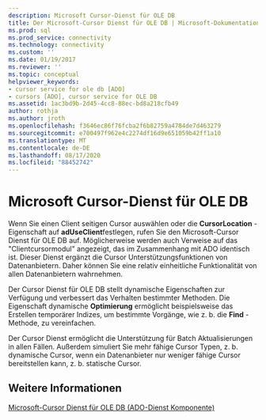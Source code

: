 ```yaml
---
description: Microsoft Cursor-Dienst für OLE DB
title: Der Microsoft-Cursor Dienst für OLE DB | Microsoft-Dokumentation
ms.prod: sql
ms.prod_service: connectivity
ms.technology: connectivity
ms.custom: ''
ms.date: 01/19/2017
ms.reviewer: ''
ms.topic: conceptual
helpviewer_keywords:
- cursor service for ole db [ADO]
- cursors [ADO], cursor service for OLE DB
ms.assetid: 1ac3bd9b-2d45-4cc8-88ec-bd8a218cfb49
author: rothja
ms.author: jroth
ms.openlocfilehash: f3646ec86f76fcba2f6b82759a4784de7d463279
ms.sourcegitcommit: e700497f962e4c2274df16d9e651059b42ff1a10
ms.translationtype: MT
ms.contentlocale: de-DE
ms.lasthandoff: 08/17/2020
ms.locfileid: "88452742"
---
```

# <a name="the-microsoft-cursor-service-for-ole-db"></a>Microsoft Cursor-Dienst für OLE DB
Wenn Sie einen Client seitigen Cursor auswählen oder die **CursorLocation** -Eigenschaft auf **adUseClient**festlegen, rufen Sie den Microsoft-Cursor Dienst für OLE DB auf. Möglicherweise werden auch Verweise auf das "Clientcursormodul" angezeigt, das im Zusammenhang mit ADO identisch ist. Dieser Dienst ergänzt die Cursor Unterstützungsfunktionen von Datenanbietern. Daher können Sie eine relativ einheitliche Funktionalität von allen Datenanbietern wahrnehmen.  
  
 Der Cursor Dienst für OLE DB stellt dynamische Eigenschaften zur Verfügung und verbessert das Verhalten bestimmter Methoden. Die Eigenschaft dynamische **Optimierung** ermöglicht beispielsweise das Erstellen temporärer Indizes, um bestimmte Vorgänge, wie z. b. die **Find** -Methode, zu vereinfachen.  
  
 Der Cursor Dienst ermöglicht die Unterstützung für Batch Aktualisierungen in allen Fällen. Außerdem simuliert Sie mehr fähige Cursor Typen, z. b. dynamische Cursor, wenn ein Datenanbieter nur weniger fähige Cursor bereitstellen kann, z. b. statische Cursor.  
  
## <a name="see-also"></a>Weitere Informationen  
 [Microsoft-Cursor Dienst für OLE DB (ADO-Dienst Komponente)](../../../ado/guide/appendixes/microsoft-cursor-service-for-ole-db-ado-service-component.md)

